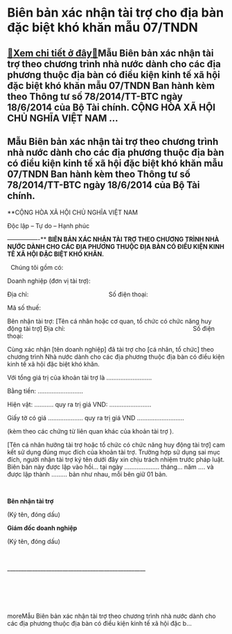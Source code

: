 Biên bản xác nhận tài trợ cho địa bàn đặc biệt khó khăn mẫu 07/TNDN
==============================================================================

[:gift:Xem chi tiết ở đây:gift:](https://hddtvn.com/bien-ba%cc%89n-xac-nha%cc%a3n-tai-tro%cc%a3-cho-di%cc%a3a-ban-da%cc%a3c-bie%cc%a3t-kho-khan-ma%cc%83u-07-tndn/)Mẫu Biên bản xác nhận tài trợ theo chương trình nhà nước dành cho các địa phương thuộc địa bàn có điều kiện kinh tế xã hội đặc biệt khó khăn mẫu 07/TNDN Ban hành kèm theo Thông tư số 78/2014/TT-BTC ngày 18/6/2014 của Bộ Tài chính. CỘNG HÒA XÃ HỘI CHỦ NGHĨA VIỆT NAM …
----------------------------------------------------------------------------------------------------------------------------------------------------------------------------------------------------------------------------------------------------------------------------------------------------



Mẫu Biên bản xác nhận tài trợ theo chương trình nhà nước dành cho các địa phương thuộc địa bàn có điều kiện kinh tế xã hội đặc biệt khó khăn mẫu 07/TNDN Ban hành kèm theo Thông tư số 78/2014/TT-BTC ngày 18/6/2014 của Bộ Tài chính.
-----------------------------------------------------------------------------------------------------------------------------------------------------------------------------------------------------------------------------------------------------------------




**CỘNG HÒA XÃ HỘI CHỦ NGHĨA VIỆT NAM  

 Độc lập – Tự do – Hạnh phúc  

 —————-**
**BIÊN BẢN XÁC NHẬN TÀI TRỢ THEO CHƯƠNG TRÌNH NHÀ NƯỚC DÀNH CHO CÁC ĐỊA PHƯƠNG THUỘC ĐỊA BÀN CÓ ĐIỀU KIỆN KINH TẾ XÃ HỘI ĐẶC BIỆT KHÓ KHĂN.**

  

  
Chúng tôi gồm có:  

Doanh nghiệp (đơn vị tài trợ):  

Địa chỉ:                                               Số điện thoại:  

Mã số thuế:  

Bên nhận tài trợ: [Tên cá nhân hoặc cơ quan, tổ chức có chức năng huy động tài trợ]
Địa chỉ:                                                                           Số điện thoại:  

Cùng xác nhận [tên doanh nghiệp] đã tài trợ cho [cá nhân, tổ chức] theo chương trình Nhà nước dành cho các địa phương thuộc địa bàn có điều kiện kinh tế xã hội đặc biệt khó khăn.  

Với tổng giá trị của khoản tài trợ là ……………………..  

Bằng tiền: ……………………..  

Hiện vật: ……….. quy ra trị giá VND: ……………………  

Giấy tờ có giá ……………….. quy ra trị giá VND ………………………  

(kèm theo các chứng từ liên quan khác của khoản tài trợ ).


[Tên cá nhân hưởng tài trợ hoặc tổ chức có chức năng huy động tài trợ] cam kết sử dụng đúng mục đích của khoản tài trợ. Trường hợp sử dụng sai mục đích, người nhận tài trợ ký tên dưới đây xin chịu trách nhiệm trước pháp luật.
Biên bản này được lập vào hồi… tại ngày ……………….. tháng… năm …. và được lập thành ……… bản như nhau, mỗi bên giữ 01 bản.  

 






**Bên nhận tài trợ**  

 (Ký tên, đóng dấu)

**Giám đốc doanh nghiệp**  

 (Ký tên, đóng dấu)



 



\_\_\_\_\_\_\_\_\_\_\_\_\_\_\_\_\_\_\_\_\_\_\_\_\_\_\_\_\_\_\_\_\_\_\_\_\_\_\_\_\_\_\_\_\_\_\_\_\_\_  

   

   

   
moreMẫu Biên bản xác nhận tài trợ theo chương trình nhà nước dành cho các địa phương thuộc địa bàn có điều kiện kinh tế xã hội đặc b…

